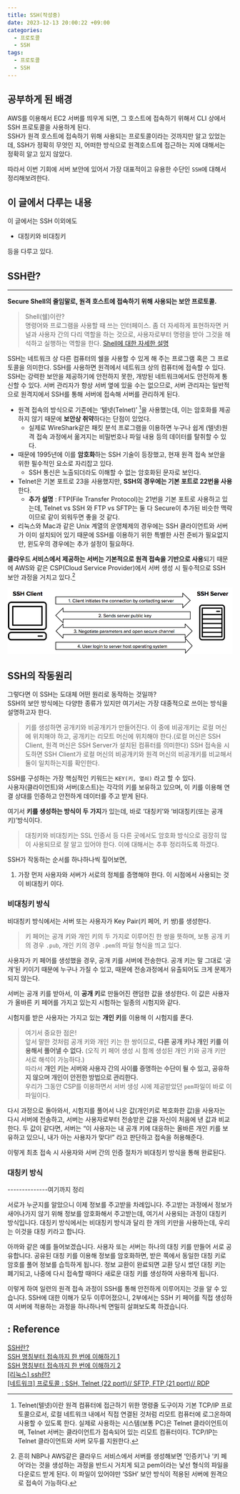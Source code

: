 ```yaml
---
title: SSH(작성중)
date: 2023-12-13 20:00:22 +09:00
categories:
  - 프로토콜
  - SSH
tags:
  - 프로토콜
  - SSH
---
```


## 공부하게 된 배경
AWS를 이용해서 EC2 서버를 띄우게 되면, 그 호스트에 접속하기 위해서 CLI 상에서 SSH 프로토콜을 사용하게 된다.  
SSH가 원격 호스트에 접속하기 위해 사용되는 프로토콜이라는 것까지만 알고 있었는데, SSH가 정확히 무엇인 지, 어떠한 방식으로 원격호스트에 접근하는 지에 대해서는 정확히 알고 있지 않았다.

따라서 이번 기회에 서버 보안에 있어서 가장 대표적이고 유용한 수단인 `SSH`에 대해서 정리해보려한다.

## 이 글에서 다루는 내용
이 글에서는 SSH 이외에도
- 대칭키와 비대칭키


등을 다루고 있다.


## SSH란?
---
**Secure Shell의 줄임말로, 원격 호스트에 접속하기 위해 사용되는 보안 프로토콜.**

> Shell(쉘)이란?  
> 명령어와 프로그램을 사용할 때 쓰는 인터페이스. 좀 더 자세하게 표현하자면 커널과 사용자 간의 다리 역할을 하는 것으로, 사용자로부터 명령을 받아 그것을 해석하고 실행하는 역할을 한다.
> [Shell에 대한 자세한 설명](https://byeongbumseo.github.io/posts/Shell/)

SSH는 네트워크 상 다른 컴퓨터의 쉘을 사용할 수 있게 해 주는 프로그램 혹은 그 프로토콜을 의미한다. SSH를 사용하면 원격에서 네트워크 상의 컴퓨터에 접속할 수 있다. SSH는 강력한 보안을 제공하기에 안전하지 못한, 개방된 네트워크에서도 안전하게 통신할 수 있다. 서버 관리자가 항상 서버 옆에 있을 수는 없으므로, 서버 관리자는 일반적으로 원격지에서 SSH를 통해 서버에 접속해 서버를 관리하게 된다.

- 원격 접속의 방식으로 기존에는 ‘텔넷(Telnet)’ [^1]을 사용했는데, 이는 암호화를 제공하지 않기 때문에 **보안상 취약**하다는 단점이 있었다. 
  - 실제로 WireShark같은 패킷 분석 프로그램을 이용하면 누구나 쉽게 (텔넷)원격 접속 과정에서 옮겨지는 비밀번호나 파일 내용 등의 데이터를 탈취할 수 있다.  
- 때문에 1995년에 이를 **암호화**하는 SSH 기술이 등장했고, 현재 원격 접속 보안을 위한 필수적인 요소로 자리잡고 있다.
  - SSH 통신은 노출되더라도 이해할 수 없는 암호화된 문자로 보인다.
- Telnet은 기본 포트로 23을 사용했지만, **SSH의 경우에는 기본 포트로 22번을 사용**한다.
  - **추가 설명** : FTP(File Transfer Protocol)는 21번을 기본 포트로 사용하고 있는데, Telnet vs SSH 와 FTP vs SFTP는 둘 다 Secure이 추가된 비슷한 맥락이므로 같이 외워두면 좋을 것 같다.
- 리눅스와 Mac과 같은 Unix 계열의 운영체제의 경우에는 SSH 클라이언트와 서버가 이미 설치되어 있기 때문에 SSH를 이용하기 위한 특별한 사전 준비가 필요없지만, 윈도우의 경우에는 추가 설정이 필요하다.

**클라우드 서비스에서 제공하는 서버는 기본적으로 원격 접속을 기반으로 사용**되기 때문에 AWS와 같은 CSP(Cloud Service Provider)에서 서버 생성 시 필수적으로 SSH 보안 과정을 거치고 있다.[^2]

[^1]: Telnet(텔넷)이란 원격 컴퓨터에 접근하기 위한 명령줄 도구이자 기본 TCP/IP 프로토콜으로서, 로컬 네트워크 내에서 직접 연결된 것처럼 리모트 컴퓨터에 로그온하여 사용할 수 있도록 한다. 실제로 사용하는 시스템(보통 PC)은 Telnet 클라이언트이며, Telnet 서버는 클라이언트가 접속되어 있는 리모트 컴퓨터이다. TCP/IP는 Telnet 클라이언트와 서버 모두를 지원한다.

[^2]: 흔히 NBP나 AWS같은 클라우드 서비스에서 서버를 생성해보면 ‘인증키’나 ‘키 페어’라는 것을 생성하는 과정을 반드시 거치게 되고 pem이라는 낯선 형식의 파일을 다운로드 받게 된다. 이 파일이 있어야만 ‘SSH’ 보안 방식이 적용된 서버에 원격으로 접속이 가능하다.

![SSH 동작 과정](/assets/img/posts/2023-12-21-23-07-21.png)


## SSH의 작동원리
그렇다면 이 SSH는 도대체 어떤 원리로 동작하는 것일까?  
SSH의 보안 방식에는 다양한 종류가 있지만 여기서는 가장 대중적으로 쓰이는 방식을 설명하고자 한다.

> 키를 생성하면 공개키와 비공개키가 만들어진다. 이 중에 비공개키는 로컬 머신에 위치해야 하고, 공개키는 리모트 머신에 위치해야 한다.(로컬 머신은 SSH Client, 원격 머신은 SSH Server가 설치된 컴퓨터를 의미한다) SSH 접속을 시도하면 SSH Client가 로컬 머신의 비공개키와 원격 머신의 비공개키를 비교해서 둘이 일치하는지를 확인한다.


SSH를 구성하는 가장 핵심적인 키워드는 `KEY(키, 열쇠)` 라고 할 수 있다.  
사용자(클라이언트)와 서버(호스트)는 각각의 키를 보유하고 있으며, 이 키를 이용해 연결 상대를 인증하고 안전하게 데이터를 주고 받게 된다.  


여기서 **키를 생성하는 방식이 두 가지**가 있는데, 바로 ‘대칭키’와 ‘비대칭키(또는 공개 키)’방식이다.
> 대칭키와 비대칭키는 SSL 인증서 등 다른 곳에서도 암호화 방식으로 굉장히 많이 사용되므로 잘 알고 있어야 한다. 이에 대해서는 추후 정리하도록 하겠다. 

SSH가 작동하는 순서를 하나하나씩 짚어보면, 
1. 가장 먼저 사용자와 서버가 서로의 정체를 증명해야 한다. 이 시점에서 사용되는 것이 비대칭키 이다.


### 비대칭키 방식


비대칭키 방식에서는 서버 또는 사용자가 Key Pair(키 페어, 키 쌍)를 생성한다. 
> 키 페어는 공개 키와 개인 키의 두 가지로 이루어진 한 쌍을 뜻하며, 보통 공개 키의 경우 `.pub`, 개인 키의 경우 `.pem`의 파일 형식을 띄고 있다.

사용자가 키 페어를 생성했을 경우, 공개 키를 서버에 전송한다. 공개 키는 말 그대로 ‘공개’된 키이기 때문에 누구나 가질 수 있고, 때문에 전송과정에서 유출되어도 크게 문제가 되지 않는다.  

서버는 공개 키를 받아서, 이 **공개 키**로 만들어진 랜덤한 값을 생성한다. 이 값은 사용자가 올바른 키 페어를 가지고 있는지 시험하는 일종의 시험지와 같다.

시험지를 받은 사용자는 가지고 있는 **개인 키**를 이용해 이 시험지를 푼다.  
> 여기서 중요한 점은!  
> 앞서 말한 것처럼 공개 키와 개인 키는 한 쌍이므로, **다른 공개 키나 개인 키를 이용해서 풀어낼 수 없다.** (오직 키 페어 생성 시 함께 생성된 개인 키와 공개 키만 서로 해석이 가능하다.)  
> 따라서 **개인 키는 서버와 사용자 간의 사이를 증명하는 수단이 될 수 있고, 공유하지 않으며 개인이 안전한 방법으로 관리한다.**  
> 우리가 그동안 CSP를 이용하면서 서버 생성 시에 제공받았던 `pem`파일이 바로 이 파일이다.

다시 과정으로 돌아와서, 시험지를 풀어서 나온 값(개인키로 복호화한 값)을 사용자는 다시 서버에 전송하고, 서버는 사용자로부터 전송받은 값을 자신이 처음에 낸 값과 비교한다.
두 값이 같다면, 서버는 “이 사용자는 내 공개 키에 대응하는 올바른 개인 키를 보유하고 있으니, 내가 아는 사용자가 맞다!” 라고 판단하고 접속을 허용해준다.  

이렇게 최초 접속 시 사용자와 서버 간의 인증 절차가 비대칭키 방식을 통해 완료된다.


### 대칭키 방식

--------------여기까지 정리


서로가 누군지를 알았으니 이제 정보를 주고받을 차례입니다. 주고받는 과정에서 정보가 새어나가지 않기 위해 정보를 암호화해서 주고받는데, 여기서 사용되는 과정이 대칭키 방식입니다. 대칭키 방식에서는 비대칭키 방식과 달리 한 개의 키만을 사용하는데, 우리는 이것을 대칭 키라고 합니다.

아까와 같은 예를 들어보겠습니다. 사용자 또는 서버는 하나의 대칭 키를 만들어 서로 공유합니다. 공유된 대칭 키를 이용해 정보를 암호화하면, 받은 쪽에서 동일한 대칭 키로 암호를 풀어 정보를 습득하게 됩니다. 정보 교환이 완료되면 교환 당시 썼던 대칭 키는 폐기되고, 나중에 다시 접속할 때마다 새로운 대칭 키를 생성하여 사용하게 됩니다.

이렇게 하여 일련의 원격 접속 과정이 SSH를 통해 안전하게 이루어지는 것을 알 수 있습니다. SSH에 대한 이해가 모두 이루어졌으니, 2부에서는 SSH 키 페어를 직접 생성하여 서버에 적용하는 과정을 하나하나씩 면밀히 살펴보도록 하겠습니다.




## : Reference
[SSH란?](https://heekangpark.github.io/ssh/01-introduction)  
[SSH 명칭부터 접속까지 한 번에 이해하기 1](https://library.gabia.com/contents/infrahosting/9002/)  
[SSH 명칭부터 접속까지 한 번에 이해하기 2](https://library.gabia.com/contents/infrahosting/9008/)  
[[리눅스] ssh란?](https://velog.io/@hyeseong-dev/%EB%A6%AC%EB%88%85%EC%8A%A4-ssh%EB%9E%80)  
[[네트워크] 프로토콜 : SSH, Telnet (22 port)// SFTP, FTP (21 port)// RDP](https://whitekeyboard.tistory.com/353)  